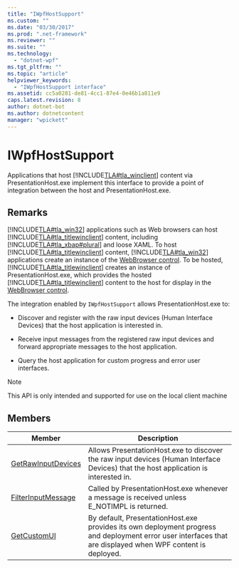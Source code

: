 ```yaml
---
title: "IWpfHostSupport"
ms.custom: ""
ms.date: "03/30/2017"
ms.prod: ".net-framework"
ms.reviewer: ""
ms.suite: ""
ms.technology: 
  - "dotnet-wpf"
ms.tgt_pltfrm: ""
ms.topic: "article"
helpviewer_keywords: 
  - "IWpfHostSupport interface"
ms.assetid: cc5a0281-de81-4cc1-87e4-0e46b1a811e9
caps.latest.revision: 8
author: dotnet-bot
ms.author: dotnetcontent
manager: "wpickett"
---
```

# IWpfHostSupport
Applications that host [!INCLUDE[TLA#tla_winclient](../../../../includes/tlasharptla-winclient-md.md)] content via PresentationHost.exe implement this interface to provide a point of integration between the host and PresentationHost.exe.  
  
## Remarks  
 [!INCLUDE[TLA#tla_win32](../../../../includes/tlasharptla-win32-md.md)] applications such as Web browsers can host [!INCLUDE[TLA#tla_titlewinclient](../../../../includes/tlasharptla-titlewinclient-md.md)] content, including [!INCLUDE[TLA#tla_xbap#plural](../../../../includes/tlasharptla-xbapsharpplural-md.md)] and loose XAML. To host [!INCLUDE[TLA#tla_titlewinclient](../../../../includes/tlasharptla-titlewinclient-md.md)] content, [!INCLUDE[TLA#tla_win32](../../../../includes/tlasharptla-win32-md.md)] applications create an instance of the [WebBrowser control](http://go.microsoft.com/fwlink/?LinkId=97911). To be hosted, [!INCLUDE[TLA#tla_titlewinclient](../../../../includes/tlasharptla-titlewinclient-md.md)] creates an instance of PresentationHost.exe, which provides the hosted [!INCLUDE[TLA#tla_titlewinclient](../../../../includes/tlasharptla-titlewinclient-md.md)] content to the host for display in the [WebBrowser control](http://go.microsoft.com/fwlink/?LinkId=97911).  
  
 The integration enabled by `IWpfHostSupport` allows PresentationHost.exe to:  
  
-   Discover and register with the raw input devices (Human Interface Devices) that the host application is interested in.  
  
-   Receive input messages from the registered raw input devices and forward appropriate messages to the host application.  
  
-   Query the host application for custom progress and error user interfaces.  
  
> [!NOTE]
>  This API is only intended and supported for use on the local client machine  
  
## Members  
  
|Member|Description|  
|------------|-----------------|  
|[GetRawInputDevices](../../../../docs/framework/wpf/app-development/getrawinputdevices.md)|Allows PresentationHost.exe to discover the raw input devices (Human Interface Devices) that the host application is interested in.|  
|[FilterInputMessage](../../../../docs/framework/wpf/app-development/filterinputmessage.md)|Called by PresentationHost.exe whenever a message is received unless E_NOTIMPL is returned.|  
|[GetCustomUI](../../../../docs/framework/wpf/app-development/getcustomui.md)|By default, PresentationHost.exe provides its own deployment progress and deployment error user interfaces that are displayed when WPF content is deployed.|
